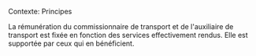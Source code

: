 Contexte: Principes

La rémunération du commissionnaire de transport et de l'auxiliaire de transport est fixée en fonction des services effectivement rendus. Elle est supportée par ceux qui en bénéficient.